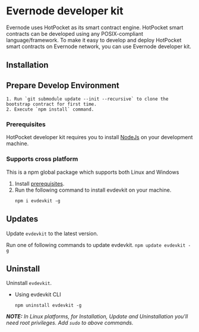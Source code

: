 # Evernode developer kit
Evernode uses HotPocket as its smart contract engine. HotPocket smart contracts can be developed using any POSIX-compliant language/framework. To make it easy to develop and deploy HotPocket smart contracts on Evernode network, you can use Evernode developer kit.

## Installation

## Prepare Develop Environment
```
1. Run `git submodule update --init --recursive` to clone the bootstrap contract for first time.
2. Execute `npm install` command.

```

### Prerequisites
HotPocket developer kit requires you to install [NodeJs](https://nodejs.org/en/) on your development machine.

### Supports cross platform
This is a npm global package which supports both Linux and Windows
1. Install [prerequisites](#prerequisites).
2. Run the following command to install evdevkit on your machine.
    ```
    npm i evdevkit -g
    ```

## Updates
Update `evdevkit` to the latest version.

Run one of following commands to update evdevkit.
    ```
    npm update evdevkit -g
    ```

## Uninstall
Uninstall `evdevkit`.

- Using evdevkit CLI
    ```
    npm uninstall evdevkit -g
    ```

_**NOTE:** In Linux platforms, for Installation, Update and Uninstallation you'll need root privileges. Add `sudo` to above commands._
